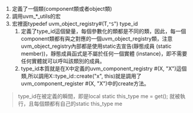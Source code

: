 1. 定義了一個類(component類或者object類)
2. 調用uvm_*_utils的宏
3. 宏裡面typedef uvm_object_registry#(T,`"S`") type_id
	1. 定義了type_id這個變量，每個參數化的類都是不同的類，因此，每一個component類都有與之對應的一個uvm_object_registry類，注意uvm_object_registry內部都是使用static去宣告(靜態成員 (static member))，靜態成員函式是不屬於任何一個實體 (instance)，即不需要任何實體就可以呼叫該類別的成員。
	2. type_id本質就是在X中定義的uvm_component_registry #(X, "X")這個類,所以調用X::type_id::create("x", this)就是調用了uvm_component_register #(X, "X")中的create方法。
> type_id在被定義的瞬間，即是local static this_type me = get(); 就被執行，且每個類都有自己的static this_type me